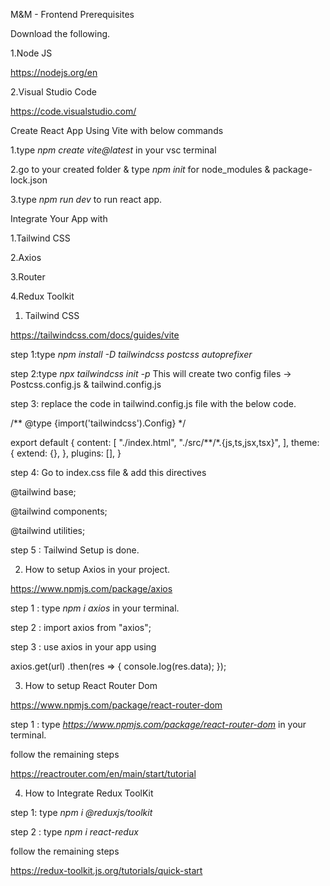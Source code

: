 M&M - Frontend
Prerequisites

Download the following.

1.Node JS 

https://nodejs.org/en

2.Visual Studio Code 

https://code.visualstudio.com/

Create React App Using Vite with below commands

1.type *npm create vite@latest* in your vsc terminal

2.go to your created folder & type *npm init* for node_modules & package-lock.json

3.type *npm run dev* to run react app.

Integrate Your App with 

1.Tailwind CSS

2.Axios

3.Router

4.Redux Toolkit

1. Tailwind CSS 

https://tailwindcss.com/docs/guides/vite

step 1:type  *npm install -D tailwindcss postcss autoprefixer*

step 2:type  *npx tailwindcss init -p* 
This will create two config files -> Postcss.config.js & tailwind.config.js

step 3: replace the code in tailwind.config.js file with the below code.

/** @type {import('tailwindcss').Config} */

export default {
    content: [
    "./index.html",
    "./src/**/*.{js,ts,jsx,tsx}",
  ],
  theme: {
  extend: {},
  },
  plugins: [],
}

step 4: Go to index.css file & add this directives

@tailwind base;

@tailwind components;

@tailwind utilities;

step 5 : Tailwind Setup is done. 

2. How to setup Axios in your project.

https://www.npmjs.com/package/axios

step 1 : type *npm i axios* in your terminal.

step 2 : import axios from "axios";

step 3 : use axios in your app using 

axios.get(url)
  .then(res => {
    console.log(res.data);
  });

3. How to setup React Router Dom

https://www.npmjs.com/package/react-router-dom

step 1 : type *https://www.npmjs.com/package/react-router-dom* in your terminal.

follow the remaining steps

https://reactrouter.com/en/main/start/tutorial

4. How to Integrate Redux ToolKit

step 1: type *npm i @reduxjs/toolkit*

step 2 : type *npm i react-redux*

follow the remaining steps

https://redux-toolkit.js.org/tutorials/quick-start